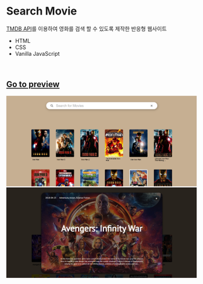 # Search Movie

[TMDB API](https://developers.themoviedb.org/3/)를 이용하여 영화를 검색 할 수 있도록 제작한 반응형 웹사이트
- HTML
- CSS
- Vanilla JavaScript

<br>

## [Go to preview](https://www.notion.so/Preview-Vanilla-Search-Movie-1cf125e270624d65bf727197411b4ee4)

![Main Page Screenshot](/assets/images/screenshot.png)
![Main Page Screenshot](/assets/images/screenshot2.png)